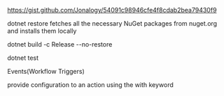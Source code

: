 https://gist.github.com/Jonalogy/54091c98946cfe4f8cdab2bea79430f9

dotnet restore
fetches all the necessary NuGet packages from nuget.org and installs them locally

dotnet build -c Release --no-restore

dotnet test

Events(Workflow Triggers)

provide configuration to an action using the with keyword
